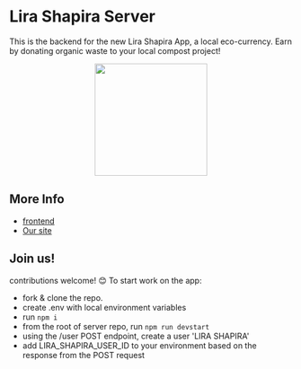 # Lira Shapira Server 
This is the backend for the new Lira Shapira App, a local eco-currency. Earn by donating organic waste to your local compost project!

 <p align='center'>
    <img src='https://github.com/LiraShapira/app/assets/78416008/86655879-8047-4253-ac93-c1e88969f0ca' width='200' />
  </p>

## More Info
- [frontend](https://github.com/LiraShapira/app)
- [Our site](https://lirashapira.org/)

## Join us!
contributions welcome! 😊 
To start work on the app:
- fork & clone the repo.
- create .env with local environment variables
- run `npm i`
- from the root of server repo, run `npm run devstart`
- using the /user POST endpoint, create a user 'LIRA SHAPIRA'
- add LIRA_SHAPIRA_USER_ID to your environment based on the response from the POST request
